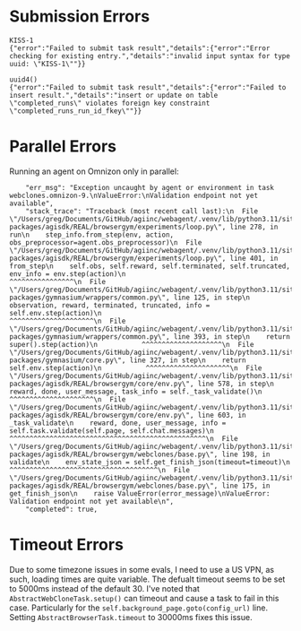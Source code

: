 
# Submission Errors
```
KISS-1
{"error":"Failed to submit task result","details":{"error":"Error checking for existing entry.","details":"invalid input syntax for type uuid: \"KISS-1\""}}
```

```
uuid4()
{"error":"Failed to submit task result","details":{"error":"Failed to insert result.","details":"insert or update on table \"completed_runs\" violates foreign key constraint \"completed_runs_run_id_fkey\""}}
```

# Parallel Errors

Running an agent on Omnizon only in parallel:

```
    "err_msg": "Exception uncaught by agent or environment in task webclones.omnizon-9.\nValueError:\nValidation endpoint not yet available",
    "stack_trace": "Traceback (most recent call last):\n  File \"/Users/greg/Documents/GitHub/agiinc/webagent/.venv/lib/python3.11/site-packages/agisdk/REAL/browsergym/experiments/loop.py\", line 278, in run\n    step_info.from_step(env, action, obs_preprocessor=agent.obs_preprocessor)\n  File \"/Users/greg/Documents/GitHub/agiinc/webagent/.venv/lib/python3.11/site-packages/agisdk/REAL/browsergym/experiments/loop.py\", line 401, in from_step\n    self.obs, self.reward, self.terminated, self.truncated, env_info = env.step(action)\n                                                                       ^^^^^^^^^^^^^^^^\n  File \"/Users/greg/Documents/GitHub/agiinc/webagent/.venv/lib/python3.11/site-packages/gymnasium/wrappers/common.py\", line 125, in step\n    observation, reward, terminated, truncated, info = self.env.step(action)\n                                                       ^^^^^^^^^^^^^^^^^^^^^\n  File \"/Users/greg/Documents/GitHub/agiinc/webagent/.venv/lib/python3.11/site-packages/gymnasium/wrappers/common.py\", line 393, in step\n    return super().step(action)\n           ^^^^^^^^^^^^^^^^^^^^\n  File \"/Users/greg/Documents/GitHub/agiinc/webagent/.venv/lib/python3.11/site-packages/gymnasium/core.py\", line 327, in step\n    return self.env.step(action)\n           ^^^^^^^^^^^^^^^^^^^^^\n  File \"/Users/greg/Documents/GitHub/agiinc/webagent/.venv/lib/python3.11/site-packages/agisdk/REAL/browsergym/core/env.py\", line 578, in step\n    reward, done, user_message, task_info = self._task_validate()\n                                            ^^^^^^^^^^^^^^^^^^^^^\n  File \"/Users/greg/Documents/GitHub/agiinc/webagent/.venv/lib/python3.11/site-packages/agisdk/REAL/browsergym/core/env.py\", line 603, in _task_validate\n    reward, done, user_message, info = self.task.validate(self.page, self.chat.messages)\n                                       ^^^^^^^^^^^^^^^^^^^^^^^^^^^^^^^^^^^^^^^^^^^^^^^^^\n  File \"/Users/greg/Documents/GitHub/agiinc/webagent/.venv/lib/python3.11/site-packages/agisdk/REAL/browsergym/webclones/base.py\", line 198, in validate\n    env_state_json = self.get_finish_json(timeout=timeout)\n                     ^^^^^^^^^^^^^^^^^^^^^^^^^^^^^^^^^^^^^\n  File \"/Users/greg/Documents/GitHub/agiinc/webagent/.venv/lib/python3.11/site-packages/agisdk/REAL/browsergym/webclones/base.py\", line 175, in get_finish_json\n    raise ValueError(error_message)\nValueError: Validation endpoint not yet available\n",
    "completed": true,
```

# Timeout Errors

Due to some timezone issues in some evals, I need to use a US VPN, as such, loading times are quite variable. The defualt timeout seems to be set to 5000ms instead of the default 30. I've noted that `AbstractWebCloneTask.setup()` can timeout and cause a task to fail in this case. Particularly for the `self.background_page.goto(config_url)` line. Setting `AbstractBrowserTask.timeout` to 30000ms fixes this issue.
